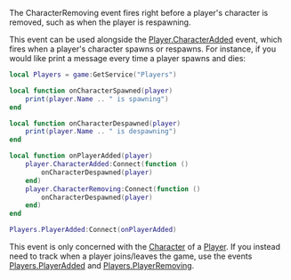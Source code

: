 The CharacterRemoving event fires right before a player's character is removed, such as when the player is respawning.

This event can be used alongside the [Player.CharacterAdded](https://developer.roblox.com/en-us/api-reference/event/Player/CharacterAdded) event, which fires when a player's character spawns or respawns. For instance, if you would like print a message every time a player spawns and dies:

```Lua
local Players = game:GetService("Players")

local function onCharacterSpawned(player)
	print(player.Name .. " is spawning")
end

local function onCharacterDespawned(player)
	print(player.Name .. " is despawning")
end

local function onPlayerAdded(player)
	player.CharacterAdded:Connect(function ()
		onCharacterDespawned(player)
	end)
	player.CharacterRemoving:Connect(function ()
		onCharacterDespawned(player)
	end)
end

Players.PlayerAdded:Connect(onPlayerAdded)
``` 

This event is only concerned with the [Character](https://developer.roblox.com/en-us/api-reference/property/Player/Character) of a [Player](https://developer.roblox.com/en-us/api-reference/class/Player). If you instead need to track when a player joins/leaves the game, use the events [Players.PlayerAdded](https://developer.roblox.com/en-us/api-reference/event/Players/PlayerAdded) and [Players.PlayerRemoving](https://developer.roblox.com/en-us/api-reference/event/Players/PlayerRemoving).